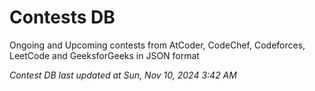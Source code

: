 # Contests DB

Ongoing and Upcoming contests from AtCoder, CodeChef, Codeforces, LeetCode and GeeksforGeeks in JSON format

*Contest DB last updated at Sun, Nov 10, 2024 3:42 AM*  
